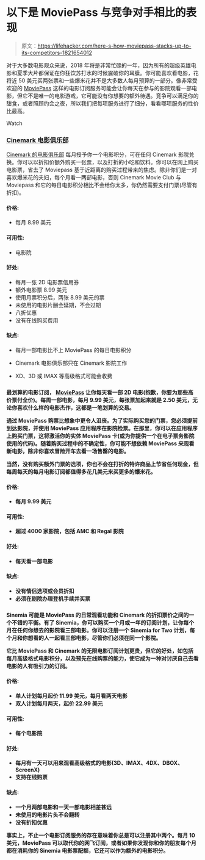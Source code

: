 # 以下是 MoviePass 与竞争对手相比的表现

> 原文：<https://lifehacker.com/here-s-how-moviepass-stacks-up-to-its-competitors-1821654012>

对于大多数电影观众来说，2018 年将是非常忙碌的一年，因为所有的超级英雄电影和夏季大片都保证在你狂饮苏打水的时候震破你的耳膜。你可能喜欢看电影，花将近 50 美元买两张票和一些爆米花并不是大多数人每月预算的一部分。像非常受欢迎的 [MoviePass](https://lifehacker.com/moviepass-now-offers-unlimited-movies-in-theaters-for-1797865400#_ga=2.46464039.14723568.1514465278-1371574852.1507643556) 这样的电影订阅服务可能会让你每天在参与的影院观看一部电影，但它不是唯一的电影游戏，它可能没有你想要的额外待遇。竞争可以满足你的甜食，或者照顾约会之夜，所以我们把每项服务进行了细分，看看哪项服务的性价比最高。

Watch

### [**Cinemark 电影俱乐部**](https://www.cinemark.com/movieclub)

[Cinemark 的电影俱乐部](https://www.cinemark.com/movieclub) 每月授予你一个电影积分，可在任何 Cinemark 影院兑换。你可以以折扣价额外购买一张票，以及打折的小吃和饮料。你可以在网上购买电影票，省去了 Moviepass 基于近距离的购买过程带来的焦虑。除非你们是一对喜欢爆米花的夫妇，每个月看一两部电影，否则 Cinemark Movie Club 与 Moviepass 和它的每日电影积分相比不会给你太多，你仍然需要支付门票(尽管有折扣)。

#### **价格**:

*   每月 8.99 美元

#### **可用性**:

*   电影院

#### **好处**:

*   每月一张 2D 电影票信用券
*   额外电影票 8.99 美元
*   使用月票积分后，两张 8.99 美元的票
*   未使用的电影片酬会延期，不会过期
*   八折优惠
*   没有在线购买费用

#### **缺点**:

*   每月一部电影比不上 MoviePass 的每日电影积分

*   Cinemark 电影俱乐部只在 Cinemark 影院工作
*   XD、3D 或 IMAX 等高级格式可能会收费

### [](https://www.moviepass.com/)

**最划算的电影订阅， [MoviePass](https://www.moviepass.com/) 让你每天看一部 2D 电影(抱歉，你要为那些高价票付全价)。每周一部电影，每月 9.99 美元，每张票加起来就是 2.50 美元，无论你喜欢什么样的电影杰作，这都是一笔划算的交易。**

**通过 MoviePass 购票比想象中更令人沮丧。为了实际购买您的门票，您必须提前到达影院，并使用 MoviePass 应用程序在影院检票。在那里，你可以在应用程序上购买门票，这将激活你的实体 MoviePass 卡(或为你提供一个在电子票务影院使用的代码)。随着购买过程中的不确定性，你可能不想依赖 MoviePass 来观看新电影，除非你喜欢冒险开车去看一场售罄的电影。**

**当然，没有购买额外门票的选项，你也不会在打折的特许商品上节省任何现金，但每周每天的每月电影订阅都值得多花几美元来买更多的爆米花。**

#### ****价格**:**

*   **每月 9.99 美元**

#### ****可用性**:**

*   **超过 4000 家影院，包括 AMC 和 Regal 影院**

#### ****好处**:**

*   **每天看一部电影**

#### ****缺点**:**

*   **没有情侣选项或会员折扣**
*   **必须在剧院办理登机手续并买票**

### **[](https://www.sinemia.com/)**

****Sinemia 可能是 MoviePass 的日常观看功能和 Cinemark 的折扣票价之间的一个不错的平衡。有了 Sinemia，你可以购买一个月或一年的订阅计划，让你每个月在任何你想去的影院看三部电影。你可以注册一个 Sinemia for Two 计划，每个月和你想看的人一起看三部电影，尽管你们必须在同一个影院。****

****它比 MoviePass 和 Cinemark 的无限电影订阅计划更贵，但它的好处，如包括每月高级格式电影积分，以及预先在线购票的能力，使它成为一种对讨厌自己去看电影的人有吸引力的订阅。****

#### ******价格**:****

*   ****单人计划每月起价 11.99 美元，每月看两天电影****
*   ****双人计划每月两天，起价 22.99 美元****

#### ******可用性**:****

*   ****每个电影院****

#### ******好处**:****

*   ****每月有一天可以用来观看高级格式的电影(3D、IMAX、4DX、DBOX、ScreenX)****
*   ****支持在线购票****

#### ******缺点**:****

*   ****一个月两部电影和一天一部电影相差甚远****
*   ****未使用的电影片头不会翻转****
*   ****没有折扣优惠****

****事实上，不止一个电影订阅服务的存在意味着你总是可以注册其中两个。每月 10 美元，MoviePass 可以取代你的网飞订阅，或者如果你发现你和你的朋友每个月都在消耗你的 Sinemia 电影票配额，它还可以作为额外的电影积分。****